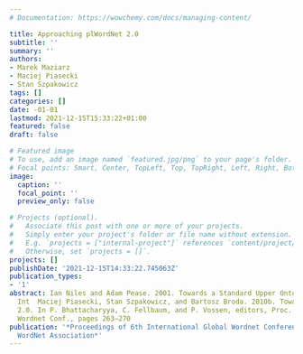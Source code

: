 ```yaml
---
# Documentation: https://wowchemy.com/docs/managing-content/

title: Approaching plWordNet 2.0
subtitle: ''
summary: ''
authors:
- Marek Maziarz
- Maciej Piasecki
- Stan Szpakowicz
tags: []
categories: []
date: -01-01
lastmod: 2021-12-15T15:33:22+01:00
featured: false
draft: false

# Featured image
# To use, add an image named `featured.jpg/png` to your page's folder.
# Focal points: Smart, Center, TopLeft, Top, TopRight, Left, Right, BottomLeft, Bottom, BottomRight.
image:
  caption: ''
  focal_point: ''
  preview_only: false

# Projects (optional).
#   Associate this post with one or more of your projects.
#   Simply enter your project's folder or file name without extension.
#   E.g. `projects = ["internal-project"]` references `content/project/deep-learning/index.md`.
#   Otherwise, set `projects = []`.
projects: []
publishDate: '2021-12-15T14:33:22.745063Z'
publication_types:
- '1'
abstract: Ian Niles and Adam Pease. 2001. Towards a Standard Upper Ontology. In Proc.
  Int  Maciej Piasecki, Stan Szpakowicz, and Bartosz Broda. 2010b. Toward plWordNet
  2.0. In P. Bhattacharyya, C. Fellbaum, and P. Vossen, editors, Proc. 5th Global
  Wordnet Conf., pages 263–270
publication: '*Proceedings of 6th International Global Wordnet Conference, The Global
  WordNet Association*'
---
```

